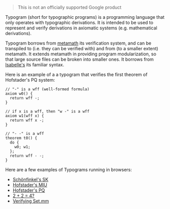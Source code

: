 > This is not an officially supported Google product

Typogram (short for typographic programs) is a programming language that only operates with typographic derivations. It is intended to be used to represent and verify derivations in axiomatic systems (e.g. mathematical derivations). 

Typogram borrows from [metamath](https://metamath.org) its verification system, and can be transpiled to (i.e. they can be verified with) and from (to a smaller extent) metamath. It extends metamath in providing program modularization, so that large source files can be broken into smaller ones. It borrows from [Isabelle's](https://en.wikipedia.org/wiki/Isabelle_(proof_assistant)) its familiar syntax.

Here is an example of a a typogram that verifies the first theorem of Hofstader's PQ system:

```
// "-" is a wff (well-formed formula)
axiom w0() {
  return wff -;
}

// if x is a wff, then "w -" is a wff
axiom w1(wff x) {
  return wff x -;
}

// "- -" is a wff
theorem t0() {
  do {
    w0;	w1;
  };
  return wff - -;
}
```

Here are a few examples of Typograms running in browsers:

- [Schönfinkel's SK](https://code.sgo.to/2023/03/23/sk.html)
- [Hofstader's MIU](https://code.sgo.to/2022/04/12/hofstadter-miu.html)
- [Hofstader's PQ](https://code.sgo.to/2022/04/13/hofstadter-pq.html)
- [2 + 2 = 4?](https://code.sgo.to/2022/11/26/2p2e4.html)
- [Verifying Set.mm](https://code.sgo.to/2022/11/26/set.mm.html)


